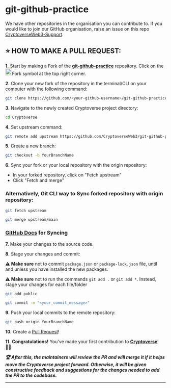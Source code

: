 # git-github-practice
We have other repositories in the organisation you can contribute to. If you would like to join our GitHub organisation, raise an issue on this repo [CryptoverseWeb3-Support](https://github.com/CryptoverseWeb3/Support/).


## ⭐ HOW TO MAKE A PULL REQUEST:

**1.** Start by making a Fork of the [**git-github-practice**](https://github.com/cryptoverseWeb3/git-github-practice) repository. Click on the <a href="https://github.com/cryptoverseWeb3/Cryptoverse/fork"><img src="https://i.imgur.com/G4z1kEe.png" height="21" width="21"></a>Fork symbol at the top right corner.

**2.** Clone your new fork of the repository in the terminal/CLI on your computer with the following command:
```bash
git clone https://github.com/<your-github-username>/git-github-practice
```

**3.** Navigate to the newly created Cryptoverse project directory:
```bash
cd Cryptoverse
```

**4.** Set upstream command:

```bash
git remote add upstream https://github.com/CryptoverseWeb3/git-github-practice.git
```

**5.** Create a new branch:
```bash
git checkout -b YourBranchName
```

**6.** Sync your fork or your local repository with the origin repository:
- In your forked repository, click on "Fetch upstream"
- Click "Fetch and merge"
### Alternatively, Git CLI way to Sync forked repository with origin repository:

```bash
git fetch upstream
```

```bash
git merge upstream/main
```


### [GitHub Docs](https://docs.github.com/en/github/collaborating-with-pull-requests/addressing-merge-conflicts/resolving-a-merge-conflict-on-github) for Syncing

**7.** Make your changes to the source code.

**8.** Stage your changes and commit:

⚠️ **Make sure** not to commit `package.json` or `package-lock.json` file, until and unless you have installed the new packages.

⚠️ **Make sure** not to run the commands `git add .` or `git add *`. Instead, stage your changes for each file/folder

```bash
git add public
```

```bash
git commit -m "<your_commit_message>"
```


**9.** Push your local commits to the remote repository:

```bash
git push origin YourBranchName
```

**10.** Create a [Pull Request](https://help.github.com/en/github/collaborating-with-issues-and-pull-requests/creating-a-pull-request)!

**11.** **Congratulations!** You've made your first contribution to [**Cryptoverse**](https://github.com/cryptoverseWeb3/Cryptoverse/graphs/contributors)! 🙌🏼

**_:trophy: After this, the maintainers will review the PR and will merge it if it helps move the Cryptoverse project forward. Otherwise, it will be given constructive feedback and suggestions for the changes needed to add the PR to the codebase._**

---